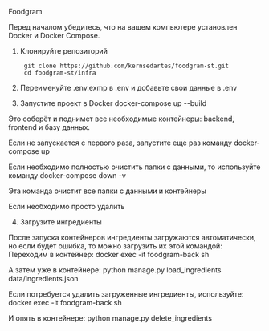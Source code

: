 Foodgram

Перед началом убедитесь, что на вашем компьютере установлен Docker и Docker Compose.

1. Клонируйте репозиторий

        git clone https://github.com/kernsedartes/foodgram-st.git
        cd foodgram-st/infra

2. Переименуйте .env.exmp в .env и добавьте свои данные в .env

3. Запустите проект в Docker
        docker-compose up --build

Это соберёт и поднимет все необходимые контейнеры: backend, frontend и базу данных.

Если не запускается с первого раза, запустите еще раз команду
        docker-compose up

Если необходимо полностью очистить папки с данными, то используйте команду
        docker-compose down -v

Эта команда очистит все папки с данными и контейнеры

Если необходимо просто удалить 

4. Загрузите ингредиенты

После запуска контейнеров ингредиенты загружаются автоматически, но если будет ошибка, то
можно загрузить их этой командой:
Переходим в контейнер:
        docker exec -it foodgram-back sh 

А затем уже в контейнере:
        python manage.py load_ingredients data/ingredients.json

Если потребуется удалить загруженные ингредиенты, используйте:
        docker exec -it foodgram-back sh

И опять в контейнере:
        python manage.py delete_ingredients
